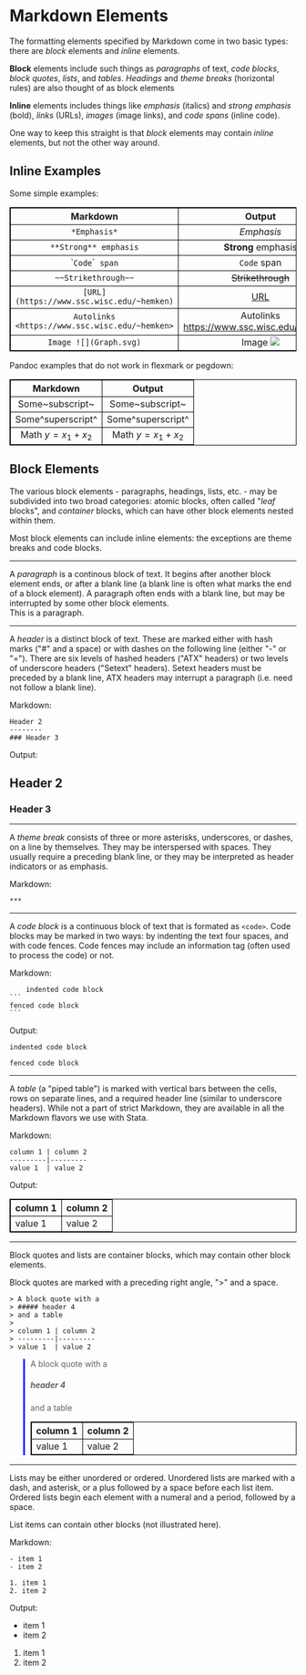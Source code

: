 
<head>
<title>Basic Markdown Elements</title>
<meta name="author" content="Doug Hemken" />

<script type="text/x-mathjax-config">
  MathJax.Hub.Config({tex2jax: {inlineMath: [['$','$'], ['\\(','\\)']]}});
</script>
<script type="text/javascript" async
  src="https://cdnjs.cloudflare.com/ajax/libs/mathjax/2.7.1/MathJax.js?config=TeX-AMS_CHTML">
</script>
<!--#include virtual="../../../Rmd/headInclKB.html" -->

<link rel="stylesheet" href="../../../Rmd/Rmd.css" type="text/css" />
<style>
table {
    border-collapse: collapse;
}
table, th, td {
   border: 1px solid black;
}
blockquote {
    border-left: solid blue;
	padding-left: 10px;
}
</style>

</head>

<!--#include virtual="/sscc/pubs/Rmd/topInclKB.html" -->

# Markdown Elements


The formatting elements specified by Markdown come in two basic types:  there
are *block* elements and *inline* elements.

**Block** elements include such things as *paragraphs* of text, *code blocks*, 
*block quotes*, *lists*, and *tables*.  *Headings*  and *theme breaks* (horizontal
rules) are also thought of as block elements

**Inline** elements includes things like *emphasis* (italics) and *strong
emphasis* (bold), *links* (URLs), *images* (image links), and *code spans*
(inline code).

One way to keep this straight is that *block* elements may contain *inline*
elements, but not the other way around.

## Inline Examples

Some simple examples:

| Markdown                                       | Output               |
|:----------------------------------------------:|:--------------------:|
| `*Emphasis*`                                   | *Emphasis*           |
| `**Strong** emphasis`                          | **Strong** emphasis  |
| \``Code`\`` span`                              | `Code` span          |
| `~~Strikethrough~~`                            | ~~Strikethrough~~    |
| `[URL](https://www.ssc.wisc.edu/~hemken)`      | [URL](https://www.ssc.wisc.edu/~hemken) |
| `Autolinks <https://www.ssc.wisc.edu/~hemken>` | Autolinks <https://www.ssc.wisc.edu/~hemken> |
| `Image ![](Graph.svg)`                         | Image ![](Graph.svg) |

Pandoc examples that do not work in flexmark or pegdown:

| Markdown          | Output            |
|:-----------------:|:-----------------:|
| Some~subscript~   | Some~subscript~   |
| Some^superscript^ | Some^superscript^ |
| Math $y=x_1+x_2$  | Math $y=x_1+x_2$  |

## Block Elements
The various block elements - paragraphs, headings, lists, etc. - may be
subdivided into two broad categories:  atomic blocks, often called "*leaf*
blocks", and *container* blocks, which can have other block elements 
nested within them.

Most block elements can include inline elements:  the exceptions are
theme breaks and code blocks.

***
A *paragraph* is a continous block of text.  It begins after another block
element ends, or after a blank line (a blank line is often what marks the
end of a block element).  A paragraph often ends with a blank line, but
may be interrupted by some other block elements.  
This is a paragraph.

***
A *header* is a distinct block of text.  These are marked either with
hash marks ("\#" and a space) or with dashes on the following line (either
"-" or "=").  There are six levels of hashed headers ("ATX" headers)
or two levels of underscore headers ("Setext" headers).  Setext
headers must be preceded by a blank line, ATX headers may interrupt
a paragraph (i.e. need not follow a blank line).

Markdown:

```
Header 2
--------
### Header 3
```

Output:

Header 2
--------
### Header 3

***
A *theme break* consists of three or more asterisks, underscores, or dashes,
on a line by themselves.  They may be interspersed with spaces.  They
usually require a preceding blank line, or they may be interpreted as
header indicators or as emphasis.

Markdown:

```
***
```

***
A *code block* is a continuous block of text that is formated as `<code>`.
Code blocks may be marked in two ways:  by indenting the text four 
spaces, and with code fences.  Code fences may include an information
tag (often used to process the code) or not.

Markdown:

~~~~
    indented code block
```
fenced code block
```
~~~~

Output:

    indented code block
```
fenced code block
```

***
A *table* (a "piped table") is marked with vertical bars between the cells,
rows on separate lines, and a required header line (similar to
underscore headers).  While not a part of strict Markdown, they are
available in all the Markdown flavors we use with Stata.

Markdown:

```
column 1 | column 2
---------|---------
value 1  | value 2
```

Output:

column 1 | column 2
---------|---------
value 1  | value 2

***
Block quotes and lists are container blocks, which may contain other block
elements.

Block quotes are marked with a preceding right angle, ">" and a space.
```
> A block quote with a
> ##### header 4
> and a table
>
> column 1 | column 2
> ---------|---------
> value 1  | value 2
```

> A block quote with a
> ##### header 4
> and a table
>
> column 1 | column 2
> ---------|---------
> value 1  | value 2

***
Lists may be either unordered or ordered.  Unordered lists are marked
with a dash, and asterisk, or a plus followed by a space
before each list item.  Ordered
lists begin each element with a numeral and a period, followed by a space.

List items can contain other blocks (not illustrated here).

Markdown:
```
- item 1
- item 2

1. item 1
2. item 2
```

Output:

- item 1
- item 2

1. item 1
2. item 2

<!--#include virtual="/sscc/pubs/Rmd/bottomInclKB.html" -->
